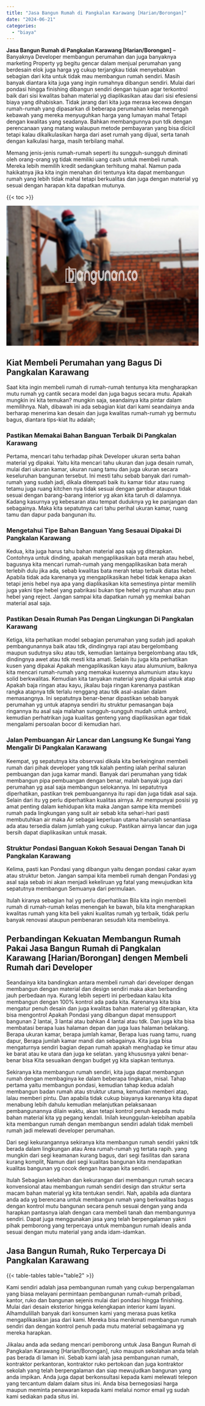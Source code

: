 ```yaml
---
title: "Jasa Bangun Rumah di Pangkalan Karawang [Harian/Borongan]"
date: "2024-06-21"
categories: 
  - "biaya"
---
```


**Jasa Bangun Rumah di Pangkalan Karawang \[Harian/Borongan\]** – Banyaknya Developer membangun perumahan dan juga banyaknya marketing Property yg begitu gencar dalam menjual perumahan yang berdesain elok juga harga yg cukup terjangkau tidak menyebabkan sebagian dari kita untuk tidak mau membangun rumah sendiri. Masih banyak diantara kita juga yang ingin rumahnya dibangun sendiri. Mulai dari pondasi hingga finishing dibangun sendiri dengan tujuan agar terkontrol baik dari sisi kwalitas bahan material yg diaplikasikan atau dari sisi efesiensi biaya yang dihabiskan. Tidak jarang dari kita juga merasa kecewa dengan rumah-rumah yang dipasarkan di beberapa perumahan kelas menengah kebawah yang mereka menyuguhkan harga yang lumayan mahal Tetapi dengan kwalitas yang seadanya. Bahkan membangunnya pun tdk dengan perencanaan yang matang walaupun metode pembayaran yang bisa dicicil tetapi kalau dikalkulasikan harga dari aset rumah yang dijual, serta tanah dengan kalkulasi harga, masih terbilang mahal.

Memang jenis-jenis rumah-rumah seperti itu sungguh-sungguh diminati oleh orang-orang yg tidak memiliki uang cash untuk membeli rumah. Mereka lebih memilih kredit sedangkan terhitung mahal. Namun pada hakikatnya jika kita ingin menahan diri tentunya kita dapat membangun rumah yang lebih tidak mahal tetapi berkualitas dan juga dengan material yg sesuai dengan harapan kita dapatkan mutunya.

{{< toc >}}

![Jasa Bangun Rumah di Pangkalan Karawang [Harian/Borongan]](/images/borong-bangunan-34.png)

## Kiat Membeli Perumahan yang Bagus Di Pangkalan Karawang

Saat kita ingin membeli rumah di rumah-rumah tentunya kita mengharapkan mutu rumah yg cantik secara model dan juga bagus secara mutu. Apakah mungkin ini kita temukan? mungkin saja, seandainya kita pintar dalam memilihnya. Nah, dibawah ini ada sebagian kiat dari kami seandainya anda berharap menerima kan desain dan juga kwalitas rumah-rumah yg bermutu bagus, diantara tips-kiat Itu adalah;

### Pastikan Memakai Bahan Banguan Terbaik Di Pangkalan Karawang

Pertama, mencari tahu terhadap pihak Developer ukuran serta bahan material yg dipakai. Yaitu kita mencari tahu ukuran dan juga desain rumah, mulai dari ukuran kamar, ukuran ruang tamu dan juga ukuran secara keseluruhan bangunan tersebut. Ini mesti tahu sebab banyak dari rumah-rumah yang sudah jadi, dikala ditempati baik itu kamar tidur atau ruang tetamu juga ruang kitchen nya tidak sesuai dengan gambar ataupun tidak sesuai dengan barang-barang interior yg akan kita taruh di dalamnya. Kadang kasurnya yg kebesaran atau tempat duduknya yg ke panjangan dan sebagainya. Maka kita sepatutnya cari tahu perihal ukuran kamar, ruang tamu dan dapur pada bangunan itu.

### Mengetahui Tipe Bahan Banguan Yang Sesauai Dipakai Di Pangkalan Karawang

Kedua, kita juga harus tahu bahan material apa saja yg diterapkan. Contohnya untuk dinding, apakah mengaplikasikan bata merah atau hebel, bagusnya kita mencari rumah-rumah yang mengaplikasikan bata merah terlebih dulu jika ada, sebab kwalitas bata merah tetap terbaik diatas hebel. Apabila tidak ada karenanya yg mengaplikasikan hebel tidak kenapa akan tetapi jenis hebel nya apa yang diaplikasikan kita semestinya pintar memilih juga yakni tipe hebel yang pabrikasi bukan tipe hebel yg murahan atau pun hebel yang reject. Jangan sampai kita dapatkan rumah yg memkai bahan material asal saja.

### Pastikan Desain Rumah Pas Dengan Lingkungan Di Pangkalan Karawang

Ketiga, kita perhatikan model sebagian perumahan yang sudah jadi apakah pembangunannya baik atau tdk, dindingnya rapi atau bergelombang maupun sudutnya siku atau tdk, kemudian lantainya bergelombang atau tdk, dindingnya awet atau tdk mesti kita amati. Selain itu juga kita perhatikan kusen yang dipakai Apakah mengaplikasikan kayu atau alumunium, baiknya kita mencari rumah-rumah yang memakai kusennya alumunium atau kayu solid berkwalitas. Kemudian kita tanyakan material yang dipakai untuk atap Apakah baja ringan atau kayu, jikalau baja ringan karenanya pastikan rangka atapnya tdk terlalu renggang atau tdk asal-asalan dalam memasangnya. Ini sepatutnya benar-benar dipastikan sebab banyak perumahan yg untuk atapnya sendiri itu struktur pemasangan baja ringannya itu asal saja malahan sungguh-sungguh mudah untuk ambrol, kemudian perhatrikan juga kualitas genteng yang diaplikasikan agar tidak mengalami persoalan bocor di kemudian hari.

### Jalan Pembuangan Air Lancar dan Langsung Ke Sungai Yang Mengalir Di Pangkalan Karawang

Keempat, yg sepatutnya kita observasi dikala kita berkeinginan membeli rumah dari pihak developer yang tdk kalah penting ialah perihal saluran pembuangan dan juga kamar mandi. Banyak dari perumahan yang tidak membangun pipa pembuangan dengan benar, malah banyak juga dari perumahan yg asal saja membangun selokannya. Ini sepatutnya diperhatikan, pastikan trek pembuangannya itu rapi dan juga tidak asal saja. Selain dari itu yg perlu diperhatikan kualitas airnya. Air mempunyai posisi yg amat penting dalam kehidupan kita maka Jangan sampe kita membeli rumah pada lingkungan yang sulit air sebab kita sehari-hari pasti membutuhkan air maka Air sebagai keperluan utama haruslah senantiasa ada atau tersedia dalam jumlah yang cukup. Pastikan airnya lancar dan juga bersih dapat diaplikasikan untuk masak.

### Struktur Pondasi Banguan Kokoh Sesauai Dengan Tanah Di Pangkalan Karawang

Kelima, pasti kan Pondasi yang dibangun yaitu dengan pondasi cakar ayam atau struktur beton. Jangan sampai kita membeli rumah dengan Pondasi yg asal saja sebab ini akan menjadi kekeliruan yg fatal yang mewujudkan kita sepatutnya membangun Semuanya dari permulaan.

Itulah kiranya sebagian hal yg perlu diperhatikan Bila kita ingin membeli rumah di rumah-rumah kelas menengah ke bawah, bila kita mengharapkan kwalitas rumah yang kita beli yakni kualitas rumah yg terbaik, tidak perlu banyak renovasi ataupun pembenaran sesudah kita membelinya.

## Perbandingan Kekuatan Membangun Rumah Pakai Jasa Bangun Rumah di Pangkalan Karawang \[Harian/Borongan\] dengen Membeli Rumah dari Developer

Seandainya kita bandingkan antara membeli rumah dari developer dengan membangun dengan material dan design sendiri maka akan berbanding jauh perbedaan nya. Kurang lebih seperti ini perbedaan kalau kita membangun dengan 100% kontrol ada pada kita. Karenanya kita bisa mengatur penuh desain dan juga kwalitas bahan material yg diterapkan, kita bisa mengontrol Apakah Pondasi yang dibangun dapat mensupport bangunan 2 lantai, 3 lantai atau bahkan 4 lantai atau tdk. Dan juga kita bisa membatasi berapa luas halaman depan dan juga luas halaman belakang. Berapa ukuran kamar, berapa jumlah kamar, Berapa luas ruang tamu, ruang dapur, Berapa jumlah kamar mandi dan sebagainya. Kita juga bisa mengaturnya sendiri bagian depan rumah apakah menghadap ke timur atau ke barat atau ke utara dan juga ke selatan. yang khususnya yakni benar-benar bisa Kita sesuaikan dengan budget yg kita siapkan tentunya.

Sekiranya kita membangun rumah sendiri, kita juga dapat membangun rumah dengan membaginya ke dalam beberapa tingkatan, misal. Tahap pertama yaitu membangun pondasi, kemudian tahap kedua adalah membangun badan rumah atau struktur utama, kemudian memberi atap, lalau memberi pintu. Dan apabila tidak cukup biayanya karenanya kita dapat menabung lebih dahulu kemudian melanjutkan pelaksanaan pembangunannya dilain waktu, akan tetapi kontrol penuh kepada mutu bahan material kita yg pegang kendali. Inilah keunggulan-kelebihan apabila kita membangun rumah dengan membangun sendiri adalah tidak membeli rumah jadi melewati developer perumahan.

Dari segi kekurangannya sekiranya kita membangun rumah sendiri yakni tdk berada dalam lingkungan atau Area rumah-rumah yg tertata rapih. yang mungkin dari segi keamanan kurang bagus, dari segi fasilitas dan sarana kurang komplit, Namun dari segi kualitas bangunan kita mendapatkan kualitas bangunan yg cocok dengan harapan kita sendiri.

Itulah Sebagian kelebihan dan kekurangan dari membangun rumah secara konvensional atau membangun rumah sendiri design dan struktur serta macam bahan material yg kita tentukan sendiri. Nah, apabila ada diantara anda ada yg berencana untuk membangun rumah yang berkwalitas bagus dengan kontrol mutu bangunan secara penuh sesuai dengan yang anda harapkan pantasnya ialah dengan cara membeli tanah dan membangunnya sendiri. Dapat juga menggunakan jasa yang telah berpengalaman yakni pihak pemborong yang terpercaya untuk membangun rumah idealis anda sesuai dengan mutu material yang anda idam-idamkan.

## Jasa Bangun Rumah, Ruko Terpercaya Di Pangkalan Karawang

{{< table-tables table="table2" >}}

Kami sendiri adalah jasa pembangunan rumah yang cukup berpengalaman yang biasa melayani permintaan pembangunan rumah-rumah pribadi, kantor, ruko dan bangunan sejenis mulai dari pondasi hingga finishing. Mulai dari desain eksterior hingga kelengkapan interior kami layani. Alhamdulillah banyak dari konsumen kami yang merasa puas ketika mengaplikasikan jasa dari kami. Mereka bisa menikmati membangun rumah sendiri dan dengan kontrol penuh pada mutu material sebagaimana yg mereka harapkan.

Jikalau anda ada sedang mencari pemborong untuk Jasa Bangun Rumah di Pangkalan Karawang \[Harian/Borongan\], ruko maupun sekolahan anda telah pas berada di laman ini. Sebab kami ialah jasa pembangunan rumah, kontraktor perkantoran, kontraktor ruko pertokoan dan juga kontraktor sekolah yang telah berpengalaman dan siap mewujudkan bangunan yang anda impikan. Anda juga dapat berkonsultasi kepada kami melewati telepon yang tercantum dalam dalam situs ini. Anda bisa bernegosiasi harga maupun meminta penawaran kepada kami melalui nomor email yg sudah kami sediakan pada situs ini.
